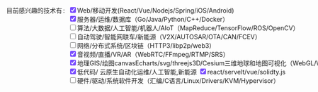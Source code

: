 <head>
  <style>
    :root {
      --color-primary: #794cff;
      --col-span: 8;
      --total-cols: 24;
      --width-per: calc((var(--col-span) / var(--total-cols)) * 100%)
    }
    .row {
      display: flex;
    }
    .col-8 {
      flex: 0 0 var(--width-per)
    }
    .col-10 {
      --col-span: 10;
      flex: 0 0 var(--width-per)
    }
    .form-item-label {
      text-align: end;
    }
    .goodat {
      display: inline-flex;
      align-items: center;
      color: rgba(0,0,0,.88)
    }
    .goodat::after {
      content: ":";
      margin-inline-start: 2px;
      margin-inline-end: 8px;
    }
    .checkbox-wrapper {
      display: inline-flex;
      align-items: baseline;
    }
    .checkbox{
       /* input[type="checkbox"]:chekced {
            background-color:
            colro: 
        }
       */
      input[type="checkbox"] {
        accent-color: var(--color-primary)
      }
    }
    .checkbox + span {
      white-space: nowrap;
    }
  </style>
</head>
<div class="row">
  <div class="col-8 form-item-label"><label class="goodat">目前感兴趣的技术有</label></div>

<div class="col-10">
  <label class="checkbox-wrapper">
    <span class="checkbox"> <input type="checkbox" checked/> </span>
    <span> Web/移动开发(React/Vue/Nodejs/Spring/iOS/Android) </span>
  </label>
  <label class="checkbox-wrapper">
    <span class="checkbox"> <input type="checkbox" checked/> </span>
    <span> 服务器/运维/数据库（Go/Java/Python/C++/Docker） </span>
  </label>
  <label class="checkbox-wrapper">
    <span class="checkbox"> <input type="checkbox"/> </span>
    <span> 算法/大数据/人工智能/机器人/AIoT（MapReduce/TensorFlow/ROS/OpenCV） </span>
  </label>
  <label class="checkbox-wrapper">
    <span class="checkbox"> <input type="checkbox"/> </span>
    <span> 自动驾驶/智能网联车/新能源（V2X/AUTOSAR/OTA/CAN/FCEV）</span>
  </label>
  <label class="checkbox-wrapper">
    <span class="checkbox"> <input type="checkbox"/> </span>
    <span> 网络/分布式系统/区块链（HTTP3/libp2p/web3）</span>
  </label>
  <label class="checkbox-wrapper">
    <span class="checkbox"> <input type="checkbox" checked/> </span>
    <span> 音视频/直播/VR/AR（WebRTC/FFmpeg/RTMP/SRS）</span>
  </label>
  <label class="checkbox-wrapper">
    <span class="checkbox"> <input type="checkbox" checked/> </span>
    <span> 地理GIS/绘图canvasEcharts/svg/threejs3D/Cesium三维地球和地图可视化（WebGL/WebGIS）</span>
  </label>
  <label class="checkbox-wrapper">
    <span class="checkbox"> <input type="checkbox" checked/> </span>
    <span> 低代码/ 云原生自动化运维/人工智能,新能源 </span>
  </label>
  <label class="checkbox-wrapper">
    <span class="checkbox"> <input type="checkbox" checked/> </span>
    <span> react/servelt/vue/solidty.js </span>
  </label>


  <label class="checkbox-wrapper">
    <span class="checkbox"> <input type="checkbox"/> </span>
    <span> 硬件/驱动/系统软件开发（汇编/C语言/Linux/Drivers/KVM/Hypervisor）</span>
  </label>
</div>
</div>
